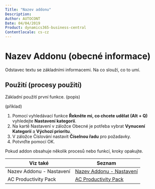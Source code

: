 ```yaml
---
Title: "Nazev addonu"
Description: 
Author: AUTOCONT
Date: 04/04/2019
Product: dynamics365-business-central
Contentlocale: cs-cz
---
```


# Nazev Addonu  (obecné informace)

Odstavec textu se základními informacemi. Na co slouží, co to umí.




## Použití (procesy použití)

Základní použití první funkce. (popis)

(příklad)
1. Pomocí vyhledávací funkce **Řekněte mi, co chcete udělat (Alt + Q)** vyhledejte **Nastavení kategorií**.
2. Na kartě Nastavení v záložce Obecné je potřeba vybrat **Vynucení Kategorií** a **Výchozí prioritu**.
3. V záložce Číslování nastavit **Číselnou řadu** pro požadavky.
4. Potvrďte pomocí OK.


Pokud addon obsahuje několik procesů nebo funkcí, kroky opakujte.


|         Viz také         |                           Seznam                           |
| ------------------------ | ---------------------------------------------------------- |
| Nazev Addonu - Nastavení | [Nazev Addonu - Nastavení   ](ac-pp-nazev-addonu-setup.md) |
| AC Productivity Pack     | [AC Productivity Pack](ac-pp-productivity-pack.md)         |